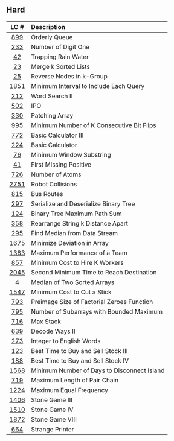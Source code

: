 ## Hard
|LC #|Description|
|:-:|:-|
|[899](https://leetcode.com/problems/orderly-queue/description/)| Orderly Queue|
|[233](https://leetcode.com/problems/number-of-digit-one/)| Number of Digit One|
|[42](https://leetcode.com/problems/trapping-rain-water/)| Trapping Rain Water|
|[23](https://leetcode.com/problems/merge-k-sorted-lists/)| Merge k Sorted Lists|
|[25](https://leetcode.com/problems/reverse-nodes-in-k-group/)| Reverse Nodes in k-Group|
|[1851](https://leetcode.com/problems/minimum-interval-to-include-each-query/)| Minimum Interval to Include Each Query|
|[212](https://leetcode.com/problems/word-search-ii/)| Word Search II|
|[502](https://leetcode.com/problems/ipo/)| IPO|
|[330](https://leetcode.com/problems/patching-array)| Patching Array|
|[995](https://leetcode.com/problems/minimum-number-of-k-consecutive-bit-flips/)| Minimum Number of K Consecutive Bit Flips|
|[772](https://leetcode.com/problems/basic-calculator-iii/)| Basic Calculator III|
|[224](https://leetcode.com/problems/basic-calculator/)| Basic Calculator|
|[76](https://leetcode.com/problems/minimum-window-substring/)| Minimum Window Substring|
|[41](https://leetcode.com/problems/first-missing-positive/)| First Missing Positive|
|[726](https://leetcode.com/problems/number-of-atoms/)| Number of Atoms|
|[2751](https://leetcode.com/problems/robot-collisions/)| Robot Collisions|
|[815](https://leetcode.com/problems/bus-routes/)| Bus Routes|
|[297](https://leetcode.com/problems/serialize-and-deserialize-binary-tree/)| Serialize and Deserialize Binary Tree|
|[124](https://leetcode.com/problems/binary-tree-maximum-path-sum/)| Binary Tree Maximum Path Sum|
|[358](https://leetcode.com/problems/rearrange-string-k-distance-apart/)| Rearrange String k Distance Apart|
|[295](https://leetcode.com/problems/find-median-from-data-stream/)| Find Median from Data Stream|
|[1675](https://leetcode.com/problems/minimize-deviation-in-array/)| Minimize Deviation in Array|
|[1383](https://leetcode.com/problems/maximum-performance-of-a-team/)| Maximum Performance of a Team|
|[857](https://leetcode.com/problems/minimum-cost-to-hire-k-workers/)| Minimum Cost to Hire K Workers|
|[2045](https://leetcode.com/problems/second-minimum-time-to-reach-destination/)| Second Minimum Time to Reach Destination|
|[4](https://leetcode.com/problems/median-of-two-sorted-arrays/)| Median of Two Sorted Arrays|
|[1547](https://leetcode.com/problems/minimum-cost-to-cut-a-stick/)| Minimum Cost to Cut a Stick|
|[793](https://leetcode.com/problems/preimage-size-of-factorial-zeroes-function/)| Preimage Size of Factorial Zeroes Function|
|[795](https://leetcode.com/problems/number-of-subarrays-with-bounded-maximum/)| Number of Subarrays with Bounded Maximum|
|[716](https://leetcode.com/problems/max-stack/)| Max Stack|
|[639](https://leetcode.com/problems/decode-ways-ii/)| Decode Ways II|
|[273](https://leetcode.com/problems/integer-to-english-words/)| Integer to English Words|
|[123](https://leetcode.com/problems/best-time-to-buy-and-sell-stock-iii/)| Best Time to Buy and Sell Stock III|
|[188](https://leetcode.com/problems/best-time-to-buy-and-sell-stock-iv/)| Best Time to Buy and Sell Stock IV|
|[1568](https://leetcode.com/problems/minimum-number-of-days-to-disconnect-island/)| Minimum Number of Days to Disconnect Island|
|[719](https://leetcode.com/problems/maximum-length-of-pair-chain/)| Maximum Length of Pair Chain|
|[1224](https://leetcode.com/problems/maximum-equal-frequency/)| Maximum Equal Frequency|
|[1406](https://leetcode.com/problems/stone-game-iii/)| Stone Game III|
|[1510](https://leetcode.com/problems/stone-game-iv/)| Stone Game IV|
|[1872](https://leetcode.com/problems/stone-game-viii/)| Stone Game VIII|
|[664](https://leetcode.com/problems/strange-printer/)| Strange Printer|
